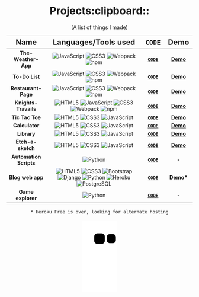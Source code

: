 <h1 align="center">Projects:clipboard::</h1>
<!-- Projects table -->
 <table align="center">
    <p align="center">(A list of things I made)</p>
    <thead>
      <th style="font-size: 20px;">Name</th>
      <th style="font-size: 20px;">Languages/Tools used</th>
      <th style="font-size: 20px;"><code>CODE</code></th>
      <th style="font-size: 20px;">Demo</th>
    </thead>
    <tbody>
     <tr>
        <td align="center"><b>The-Weather-App</b></td>
        <td align="center">
        <img title="JavaScript" src="https://cdn.jsdelivr.net/gh/devicons/devicon/icons/javascript/javascript-plain.svg" width="40"
            height="40" alt="JavaScript" />
          <img title="CSS3" src="https://cdn.jsdelivr.net/gh/devicons/devicon/icons/css3/css3-plain.svg" width="40" height="40"
            alt="CSS3" />
            <img title="Webpack" src="https://cdn.jsdelivr.net/gh/devicons/devicon/icons/webpack/webpack-original.svg" width="40" height="40"
            alt="Webpack" />
            <img title="npm" src="https://cdn.jsdelivr.net/gh/devicons/devicon/icons/npm/npm-original-wordmark.svg" width="40"
            height="40" alt="npm" />
        </td>
        <td align="center"><a href="https://github.com/redplusblue/weather-app/tree/main/src"><code><b>CODE</b></code></a></td>
        <td align="center"><a href="https://redplusblue.github.io/weather-app/"><b>Demo</b></a></td>
      </tr>
    <tr>
        <td align="center"><b>To-Do List</b></td>
        <td align="center">
        <img title="JavaScript" src="https://cdn.jsdelivr.net/gh/devicons/devicon/icons/javascript/javascript-plain.svg" width="40"
            height="40" alt="JavaScript" />
          <img title="CSS3" src="https://cdn.jsdelivr.net/gh/devicons/devicon/icons/css3/css3-plain.svg" width="40" height="40"
            alt="CSS3" />
            <img title="Webpack" src="https://cdn.jsdelivr.net/gh/devicons/devicon/icons/webpack/webpack-original.svg" width="40" height="40"
            alt="Webpack" />
            <img title="npm" src="https://cdn.jsdelivr.net/gh/devicons/devicon/icons/npm/npm-original-wordmark.svg" width="40"
            height="40" alt="npm" />
        </td>
        <td align="center"><a href="https://github.com/redplusblue/to-do"><code><b>CODE</b></code></a></td>
        <td align="center"><a href="https://redplusblue.github.io/to-do/"><b>Demo</b></a></td>
      </tr>
      <tr>
        <td align="center"><b>Restaurant-Page</b></td>
        <td align="center">
        <img title="JavaScript" src="https://cdn.jsdelivr.net/gh/devicons/devicon/icons/javascript/javascript-plain.svg" width="40"
            height="40" alt="JavaScript" />
          <img title="CSS3" src="https://cdn.jsdelivr.net/gh/devicons/devicon/icons/css3/css3-plain.svg" width="40" height="40"
            alt="CSS3" />
            <img title="Webpack" src="https://cdn.jsdelivr.net/gh/devicons/devicon/icons/webpack/webpack-original.svg" width="40" height="40"
            alt="Webpack" />
            <img title="npm" src="https://cdn.jsdelivr.net/gh/devicons/devicon/icons/npm/npm-original-wordmark.svg" width="40"
            height="40" alt="npm" />
        </td>
        <td align="center"><a href="https://github.com/redplusblue/Restaurant-Page"><code><b>CODE</b></code></a></td>
        <td align="center"><a href="https://redplusblue.github.io/Restaurant-Page/"><b>Demo</b></a></td>
      </tr>
     <tr>
        <td align="center"><b>Knights-Travails</b></td>
        <td align="center">
        <img title="HTML5" src="https://cdn.jsdelivr.net/gh/devicons/devicon/icons/html5/html5-plain.svg" width="40" height="40"
            alt="HTML5" />      
    <img title="JavaScript" src="https://cdn.jsdelivr.net/gh/devicons/devicon/icons/javascript/javascript-plain.svg" width="40" height="40" alt="JavaScript" />
    <img title="CSS3" src="https://cdn.jsdelivr.net/gh/devicons/devicon/icons/css3/css3-plain.svg" width="40" height="40" alt="CSS3" />
    <img title="Vite" src="https://upload.wikimedia.org/wikipedia/commons/f/f1/Vitejs-logo.svg" width="40" height="40" alt="Webpack" />
    <img title="npm" src="https://cdn.jsdelivr.net/gh/devicons/devicon/icons/npm/npm-original-wordmark.svg" width="40" height="40" alt="npm" />
        </td>
        <td align="center"><a href="https://github.com/redplusblue/knights-travails"><code><b>CODE</b></code></a></td>
        <td align="center"><a href="https://redplusblue.github.io/knights-travails/"><b>Demo</b></a></td>
      </tr>
      <tr>
        <td align="center"><b>Tic Tac Toe</b></td>
        <td align="center">
          <img title="HTML5" src="https://cdn.jsdelivr.net/gh/devicons/devicon/icons/html5/html5-plain.svg" width="40" height="40"
            alt="HTML5" />
          <img title="CSS3" src="https://cdn.jsdelivr.net/gh/devicons/devicon/icons/css3/css3-plain.svg" width="40" height="40"
            alt="CSS3" />
          <img title="JavaScript" src="https://cdn.jsdelivr.net/gh/devicons/devicon/icons/javascript/javascript-plain.svg" width="40"
            height="40" alt="JavaScript" />
        </td>
        <td align="center"><a href="https://github.com/redplusblue/tictactoe"><code><b>CODE</b></code></a></td>
        <td align="center"><a href="https://redplusblue.github.io/tictactoe/"><b>Demo</b></a></td>
      </tr>
      <tr>
        <td align="center"><b>Calculator</b></td>
        <td align="center">
          <img title="HTML5" src="https://cdn.jsdelivr.net/gh/devicons/devicon/icons/html5/html5-plain.svg" width="40" height="40"
            alt="HTML5" />
          <img title="CSS3" src="https://cdn.jsdelivr.net/gh/devicons/devicon/icons/css3/css3-plain.svg" width="40" height="40"
            alt="CSS3" />
          <img title="JavaScript" src="https://cdn.jsdelivr.net/gh/devicons/devicon/icons/javascript/javascript-plain.svg" width="40"
            height="40" alt="JavaScript" />
        </td>
        <td align="center"><a href="https://github.com/redplusblue/calculator"><code><b>CODE</b></code></a></td>
        <td align="center"><a href="https://redplusblue.github.io/calculator/"><b>Demo</b></a></td>
      </tr>
       <tr>
        <td align="center"><b>Library</b></td>
        <td align="center">
          <img title="HTML5" src="https://cdn.jsdelivr.net/gh/devicons/devicon/icons/html5/html5-plain.svg" width="40" height="40"
            alt="HTML5" />
          <img title="CSS3" src="https://cdn.jsdelivr.net/gh/devicons/devicon/icons/css3/css3-plain.svg" width="40" height="40"
            alt="CSS3" />
          <img title="JavaScript" src="https://cdn.jsdelivr.net/gh/devicons/devicon/icons/javascript/javascript-plain.svg" width="40"
            height="40" alt="JavaScript" />
        </td>
        <td align="center"><a href="https://github.com/redplusblue/library"><code><b>CODE</b></code></a></td>
        <td align="center"><a href="https://redplusblue.github.io/library/"><b>Demo</b></a></td>
      </tr>
      <tr>
        <td align="center"><b>Etch-a-sketch</b></td>
        <td align="center">
          <img title="HTML5" src="https://cdn.jsdelivr.net/gh/devicons/devicon/icons/html5/html5-plain.svg" width="40" height="40"
            alt="HTML5" />
          <img title="CSS3" src="https://cdn.jsdelivr.net/gh/devicons/devicon/icons/css3/css3-plain.svg" width="40" height="40"
            alt="CSS3" />
          <img title="JavaScript" src="https://cdn.jsdelivr.net/gh/devicons/devicon/icons/javascript/javascript-plain.svg" width="40"
            height="40" alt="JavaScript" />
        </td>
        <td align="center"><a href="https://github.com/redplusblue/Etch-A-Sketch"><code><b>CODE</b></code></a></td>
        <td align="center"><a href="https://redplusblue.github.io/Etch-A-Sketch/"><b>Demo</b></a></td>
      </tr>
      <tr>
        <td align="center"><b>Automation Scripts</b></td>
        <td align="center">
          <img title="Python" src="https://cdn.jsdelivr.net/gh/devicons/devicon/icons/python/python-original.svg" width="48"
            height="48" alt="Python" />
        </td>
        <td align="center"><a
            href="https://github.com/redplusblue/Scripts/tree/main/Python"><code><b>CODE</b></code></a></td>
        <td align="center"><b>-</b></td>
      </tr>
      <tr>
        <td align="center"><b>Blog web app</b></td>
        <td align="center">
          <img title="HTML5" title="HTML5" src="https://cdn.jsdelivr.net/gh/devicons/devicon/icons/html5/html5-plain.svg" width="38" height="38"
            alt="HTML5" />
          <img title="CSS3" src="https://cdn.jsdelivr.net/gh/devicons/devicon/icons/css3/css3-plain.svg" width="38" height="38"
            alt="CSS3" />
          <img title="Bootstrap" src="https://cdn.jsdelivr.net/gh/devicons/devicon/icons/bootstrap/bootstrap-plain.svg" width="38"
            height="38" alt="Bootstrap" />
          <img title="Django" src="https://cdn.jsdelivr.net/gh/devicons/devicon/icons/django/django-plain.svg" width="38" height="38"
            alt="Django" />
          <img title="Python" src="https://cdn.jsdelivr.net/gh/devicons/devicon/icons/python/python-original.svg" width="38"
            height="38" alt="Python" />
          <img title="Heroku" src="https://cdn.jsdelivr.net/gh/devicons/devicon/icons/heroku/heroku-plain.svg" width="38" height="38"
            alt="Heroku" />
          <img title="PostgreSQL" src="https://cdn.jsdelivr.net/gh/devicons/devicon/icons/postgresql/postgresql-original.svg" width="38"
            height="38" alt="PostgreSQL" />
        </td>
        <td align="center"><a href="https://github.com/redplusblue/sk.blog"><code><b>CODE</b></code></a></td>
        <td align="center"><b>Demo*</b></td>
      </tr>
      <tr>
        <td align="center"><b>Game explorer</b></td>
        <td align="center">
          <img title="Python" src="https://cdn.jsdelivr.net/gh/devicons/devicon/icons/python/python-original.svg" width="48"
            height="48" alt="Python" />
        </td>
        <td align="center"><a
            href="https://github.com/redplusblue/py-Game"><code><b>CODE</b></code></a></td>
        <td align="center"><b>-</b></td>
      </tr>
    </tbody>
  </table>
<div align="center"><code>* Heroku Free is over, looking for alternate hosting</code></div> 
<!-- </details> -->
<br>

<div align="center">
  <img align="center" src="https://github.com/redplusblue/redplusblue/blob/output/github-contribution-grid-snake-dark.svg" />
</div>
